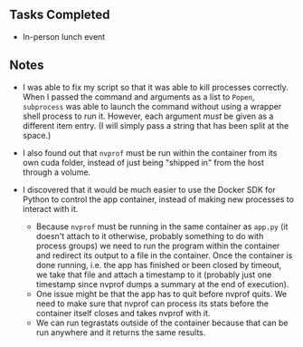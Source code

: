 ## Tasks Completed

- In-person lunch event

## Notes

- I was able to fix my script so that it was able to kill processes correctly. When I passed the command and arguments as a list to `Popen`, `subprocess` was able to launch the command without using a wrapper shell process to run it. However, each argument *must* be given as a different item entry. (I will simply pass a string that has been split at the space.)

- I also found out that `nvprof` must be run within the container from its own cuda folder, instead of just being "shipped in" from the host through a volume.

- I discovered that it would be much easier to use the Docker SDK for Python to control the app container, instead of making new processes to interact with it. 

  - Because `nvprof` must be running in the same container as `app.py` (it doesn't attach to it otherwise, probably something to do with process groups) we need to run the program within the container and redirect its output to a file in the container. Once the container is done running, i.e. the app has finished or been closed by timeout, we take that file and attach a timestamp to it (probably just one timestamp since nvprof dumps a summary at the end of execution).
  - One issue might be that the app has to quit before nvprof quits. We need to make sure that nvprof can process its stats before the container itself closes and takes nvprof with it.
  - We can run tegrastats outside of the container because that can be run anywhere and it returns the same results.

  

 